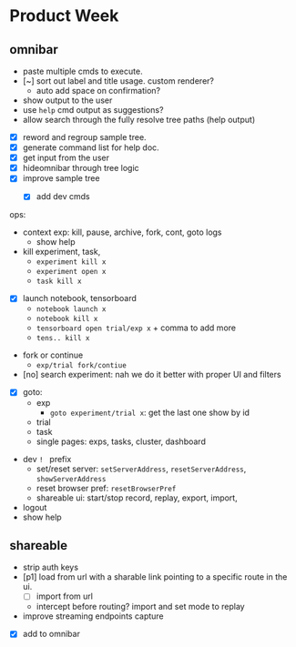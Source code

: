 # Product Week


## omnibar

- paste multiple cmds to execute.
- [~] sort out label and title usage. custom renderer? 
  - auto add space on confirmation?
- show output to the user
- use `help` cmd output as suggestions? 
- allow search through the fully resolve tree paths (help output)

- [x] reword and regroup sample tree.
- [x] generate command list for help doc.
- [x] get input from the user
- [x] hideomnibar through tree logic
- [x] improve sample tree
  - [x] add dev cmds


ops:
- context exp: kill, pause, archive, fork, cont, goto logs
  - show help
- kill experiment, task,
  - `experiment kill x`
  - `experiment open x`
  - `task kill x`
- [x] launch notebook, tensorboard
  - `notebook launch x`
  - `notebook kill x`
  - `tensorboard open trial/exp x` + comma to add more
  - `tens.. kill x`
- fork or continue
  - `exp/trial fork/contiue`
- [no] search experiment: nah we do it better with proper UI and filters
- [x] goto: 
  - exp
    - `goto experiment/trial x`: get the last one show by id
  - trial
  - task
  - single pages: exps, tasks, cluster, dashboard
- dev `! ` prefix
  - set/reset server: `setServerAddress`, `resetServerAddress`, `showServerAddress`
  - reset browser pref: `resetBrowserPref`
  - shareable ui: start/stop record, replay, export, import,
- logout
- show help



## shareable

- strip auth keys
- [p1] load from url with a sharable link pointing to a specific route in the ui.
  - [ ] import from url
  - intercept before routing? import and set mode to replay
- improve streaming endpoints capture
- [x] add to omnibar
  
